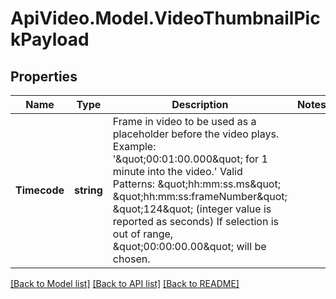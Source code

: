 # ApiVideo.Model.VideoThumbnailPickPayload

## Properties

Name | Type | Description | Notes
------------ | ------------- | ------------- | -------------
**Timecode** | **string** | Frame in video to be used as a placeholder before the video plays. Example: &#39;\&quot;00:01:00.000\&quot; for 1 minute into the video.&#39; Valid Patterns: \&quot;hh:mm:ss.ms\&quot; \&quot;hh:mm:ss:frameNumber\&quot; \&quot;124\&quot; (integer value is reported as seconds) If selection is out of range, \&quot;00:00:00.00\&quot; will be chosen. | 

[[Back to Model list]](../README.md#documentation-for-models) [[Back to API list]](../README.md#documentation-for-api-endpoints) [[Back to README]](../README.md)

